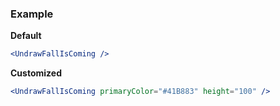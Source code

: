 ### Example

**Default**
```jsx
<UndrawFallIsComing />
```

**Customized**
```jsx
<UndrawFallIsComing primaryColor="#41B883" height="100" />
```
